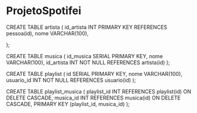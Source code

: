 # ProjetoSpotifei

CREATE TABLE artista (
    id_artista INT PRIMARY KEY REFERENCES pessoa(id),
    nome VARCHAR(100),
    
    
);


CREATE TABLE musica (
    id_musica SERIAL PRIMARY KEY,
    nome VARCHAR(100),
    id_artista INT NOT NULL REFERENCES artista(id)
);

CREATE TABLE playlist (
    id SERIAL PRIMARY KEY,
    nome VARCHAR(100),
    usuario_id INT NOT NULL REFERENCES usuario(id)
);

CREATE TABLE playlist_musica (
    playlist_id INT REFERENCES playlist(id) ON DELETE CASCADE,
    musica_id INT REFERENCES musica(id) ON DELETE CASCADE,
    PRIMARY KEY (playlist_id, musica_id)
);
